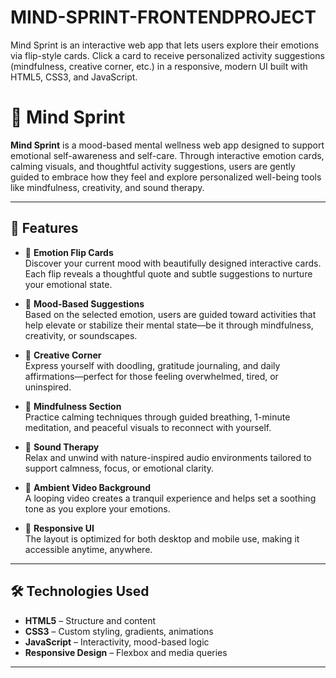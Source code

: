 # MIND-SPRINT-FRONTENDPROJECT
Mind Sprint is an interactive web app that lets users explore their emotions via flip-style cards. Click a card to receive personalized activity suggestions (mindfulness, creative corner, etc.) in a responsive, modern UI built with HTML5, CSS3, and JavaScript.
# 🧠 Mind Sprint

**Mind Sprint** is a mood-based mental wellness web app designed to support emotional self-awareness and self-care. Through interactive emotion cards, calming visuals, and thoughtful activity suggestions, users are gently guided to embrace how they feel and explore personalized well-being tools like mindfulness, creativity, and sound therapy.

---

## 🌟 Features

- 🎴 **Emotion Flip Cards**  
  Discover your current mood with beautifully designed interactive cards. Each flip reveals a thoughtful quote and subtle suggestions to nurture your emotional state.

- 🎯 **Mood-Based Suggestions**  
  Based on the selected emotion, users are guided toward activities that help elevate or stabilize their mental state—be it through mindfulness, creativity, or soundscapes.

- 🎨 **Creative Corner**  
  Express yourself with doodling, gratitude journaling, and daily affirmations—perfect for those feeling overwhelmed, tired, or uninspired.

- 🧘 **Mindfulness Section**  
  Practice calming techniques through guided breathing, 1-minute meditation, and peaceful visuals to reconnect with yourself.

- 🎵 **Sound Therapy**  
  Relax and unwind with nature-inspired audio environments tailored to support calmness, focus, or emotional clarity.

- 🎥 **Ambient Video Background**  
  A looping video creates a tranquil experience and helps set a soothing tone as you explore your emotions.

- 📱 **Responsive UI**  
  The layout is optimized for both desktop and mobile use, making it accessible anytime, anywhere.

---

## 🛠️ Technologies Used

- **HTML5** – Structure and content  
- **CSS3** – Custom styling, gradients, animations  
- **JavaScript** – Interactivity, mood-based logic  
- **Responsive Design** – Flexbox and media queries

---



